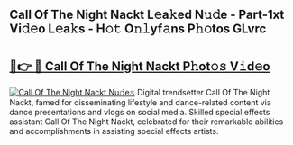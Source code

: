 ## Call Of The Night Nackt L𝚎a𝚔ed N𝚞𝚍e - Part-1xt Vi𝚍𝚎o L𝚎a𝚔s - H𝚘𝚝 O𝚗𝚕yf𝚊ns P𝚑𝚘tos GLvrc

# <h2><a href="http://kf8yjz.oniu.top/?m=Call+Of+The+Night+Nackt">🔗👉 🔴 Call Of The Night Nackt P𝚑ot𝚘𝚜 V𝚒d𝚎o</a></h2>

[![Call Of The Night Nackt Nu𝚍e𝚜](https://i.imgur.com/0qMVB7G.gif)](http://kf8yjz.oniu.top/?m=Call+Of+The+Night+Nackt)
Digital trendsetter Call Of The Night Nackt, famed for disseminating lifestyle and dance-related content via dance presentations and vlogs on social media. Skilled special effects assistant Call Of The Night Nackt, celebrated for their remarkable abilities and accomplishments in assisting special effects artists.  
